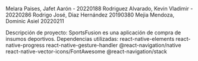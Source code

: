 Melara Paises, Jafet Aarón - 20220188 Rodriguez Alvarado, Kevin Vladimir - 20220286 Rodrigo José, Diaz Hernández 20190380 Mejia Mendoza, Dominic Asiel 20220211

Descripción de proyecto: SportsFusion es una aplicación de compra de insumos deportivos.
Dependencias utilizadas: react-native-elements react-native-progress react-native-gesture-handler @react-navigation/native react-native-vector-icons/FontAwesome @react-navigation/stack
